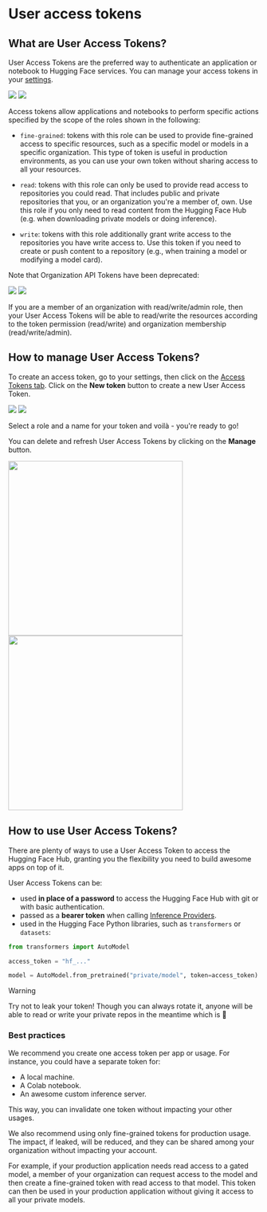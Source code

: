 # User access tokens

## What are User Access Tokens?

User Access Tokens are the preferred way to authenticate an application or notebook to Hugging Face services. You can manage your access tokens in your [settings](https://huggingface.co/settings/tokens).

<div class="flex justify-center">
<img class="block dark:hidden" src="https://huggingface.co/datasets/huggingface/documentation-images/resolve/main/hub/User-Access-Token.png"/>
<img class="hidden dark:block" src="https://huggingface.co/datasets/huggingface/documentation-images/resolve/main/hub/User-Access-Token-dark.png"/>
</div>

Access tokens allow applications and notebooks to perform specific actions specified by the scope of the roles shown in the following:

- `fine-grained`: tokens with this role can be used to provide fine-grained access to specific resources, such as a specific model or models in a specific organization. This type of token is useful in production environments, as you can use your own token without sharing access to all your resources.

- `read`: tokens with this role can only be used to provide read access to repositories you could read. That includes public and private repositories that you, or an organization you're a member of, own. Use this role if you only need to read content from the Hugging Face Hub (e.g. when downloading private models or doing inference).

- `write`: tokens with this role additionally grant write access to the repositories you have write access to. Use this token if you need to create or push content to a repository (e.g., when training a model or modifying a model card).

Note that Organization API Tokens have been deprecated: 

<div class="flex justify-center">
<img class="block dark:hidden" src="https://huggingface.co/datasets/huggingface/documentation-images/resolve/main/hub/API-token.png"/>
<img class="hidden dark:block" src="https://huggingface.co/datasets/huggingface/documentation-images/resolve/main/hub/API-token_dark.png"/>
</div>

If you are a member of an organization with read/write/admin role, then your User Access Tokens will be able to read/write the resources according to the token permission (read/write) and organization membership (read/write/admin).

## How to manage User Access Tokens?

To create an access token, go to your settings, then click on the [Access Tokens tab](https://huggingface.co/settings/tokens). Click on the **New token** button to create a new User Access Token.

<div class="flex justify-center">
<img class="block dark:hidden" src="https://huggingface.co/datasets/huggingface/documentation-images/resolve/main/hub/new-token.png"/>
<img class="hidden dark:block" src="https://huggingface.co/datasets/huggingface/documentation-images/resolve/main/hub/new-token-dark.png"/>
</div>

Select a role and a name for your token and voilà - you're ready to go!

You can delete and refresh User Access Tokens by clicking on the **Manage** button.

<div class="flex justify-center">
<img class="block dark:hidden" width="350" src="https://huggingface.co/datasets/huggingface/documentation-images/resolve/main/hub/delete-token.png"/>
<img class="hidden dark:block" width="350" src="https://huggingface.co/datasets/huggingface/documentation-images/resolve/main/hub/delete-token-dark.png"/>
</div>

## How to use User Access Tokens?

There are plenty of ways to use a User Access Token to access the Hugging Face Hub, granting you the flexibility you need to build awesome apps on top of it.

User Access Tokens can be:
- used **in place of a password** to access the Hugging Face Hub with git or with basic authentication.
- passed as a **bearer token** when calling [Inference Providers](https://huggingface.co/docs/inference-providers).
- used in the Hugging Face Python libraries, such as `transformers` or `datasets`:

```python
from transformers import AutoModel

access_token = "hf_..."

model = AutoModel.from_pretrained("private/model", token=access_token)
```

> [!WARNING]
> Try not to leak your token! Though you can always rotate it, anyone will be able to read or write your private repos in the meantime which is 💩

### Best practices

We recommend you create one access token per app or usage. For instance, you could have a separate token for:
 * A local machine.
 * A Colab notebook.
 * An awesome custom inference server. 
 
 This way, you can invalidate one token without impacting your other usages.

We also recommend using only fine-grained tokens for production usage. The impact, if leaked, will be reduced, and they can be shared among your organization without impacting your account.

For example, if your production application needs read access to a gated model, a member of your organization can request access to the model and then create a fine-grained token with read access to that model. This token can then be used in your production application without giving it access to all your private models.
